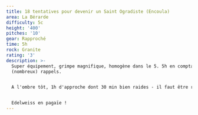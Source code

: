 ```yaml
---
title: 18 tentatives pour devenir un Saint Ogradiste (Encoula)
area: La Bérarde
difficulty: 5c
height: '400'
pitches: '10'
gear: Rapproché
time: 5h
rock: Granite
rating: '3'
description: >-
  Super équipement, grimpe magnifique, homogène dans le 5. 5h en comptant les
  (nombreux) rappels. 


  A l'ombre tôt, 1h d'approche dont 30 min bien raides - il faut être réveillé. 


  Edelweiss en pagaïe !
---
```


